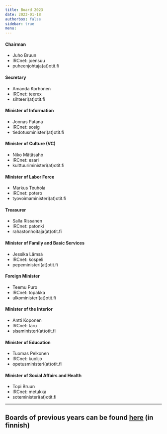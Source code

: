 ```yaml
---
title: Board 2023
date: 2023-01-18
authorbox: false
sidebar: true
menu:
---
```


#### Chairman
- Juho Bruun
- IRCnet: joensuu
- puheenjohtaja(at)otit.fi

#### Secretary
- Amanda Korhonen
- IRCnet: teerex
- sihteeri(at)otit.fi

#### Minister of Information
- Joonas Patana
- IRCnet: sosig
- tiedotusministeri(at)otit.fi

#### Minister of Culture (VC)
- Niko Mätäsaho
- IRCnet: esari
- kulttuuriministeri(at)otit.fi

#### Minister of Labor Force
- Markus Teuhola
- IRCnet: potero
- tyovoimaministeri(at)otit.fi

#### Treasurer
- Salla Rissanen
- IRCnet: patonki
- rahastonhoitaja(at)otit.fi

#### Minister of Family and Basic Services
- Jessika Lämsä
- IRCnet: kospeli
- pepeministeri(at)otit.fi

#### Foreign Minister
- Teemu Puro
- IRCnet: topakka
- ulkoministeri(at)otit.fi

#### Minister of the Interior
- Antti Koponen
- IRCnet: taru
- sisaministeri(at)otit.fi

#### Minister of Education
- Tuomas Pelkonen
- IRCnet: kuolijo
- opetusministeri(at)otit.fi

#### Minister of Social Affairs and Health
- Topi Bruun
- IRCnet: metukka
- soteministeri(at)otit.fi

---

## Boards of previous years can be found [here](/kilta/wanhat-toimijat) (in finnish)
